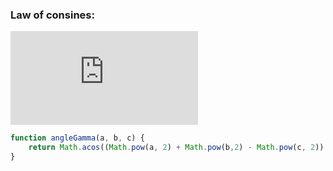 ### Law of consines:
![Law of consines](https://latex.codecogs.com/gif.latex?c%5E%7B2%7D%20%3D%20a%5E%7B2%7D%20&plus;%20b%5E%7B2%7D%20-%202ab%5Ccos%20%5Cgamma "Law of consines")
```javascript
function angleGamma(a, b, c) {
	return Math.acos((Math.pow(a, 2) + Math.pow(b,2) - Math.pow(c, 2)) / (2 * a * b));
}
```
